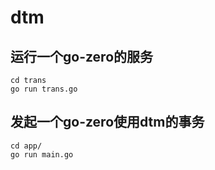 # dtm

## 运行一个go-zero的服务
```
cd trans
go run trans.go
```

## 发起一个go-zero使用dtm的事务
```
cd app/
go run main.go
```
